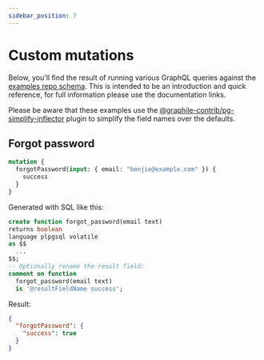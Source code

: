 ```yaml
---
sidebar_position: 7
---
```


# Custom mutations

Below, you'll find the result of running various GraphQL queries against the
[examples repo schema](https://github.com/graphile/examples/tree/master/db).
This is intended to be an introduction and quick reference, for full information
please use the documentation links.

Please be aware that these examples use the
[@graphile-contrib/pg-simplify-inflector](https://github.com/graphile-contrib/pg-simplify-inflector)
plugin to simplify the field names over the defaults.

## Forgot password

```graphql
mutation {
  forgotPassword(input: { email: "benjie@example.com" }) {
    success
  }
}
```

Generated with SQL like this:

```sql
create function forgot_password(email text)
returns boolean
language plpgsql volatile
as $$
  ...
$$;
-- Optionally rename the result field:
comment on function
  forgot_password(email text)
  is '@resultFieldName success';

```

Result:

```json
{
  "forgotPassword": {
    "success": true
  }
}
```
